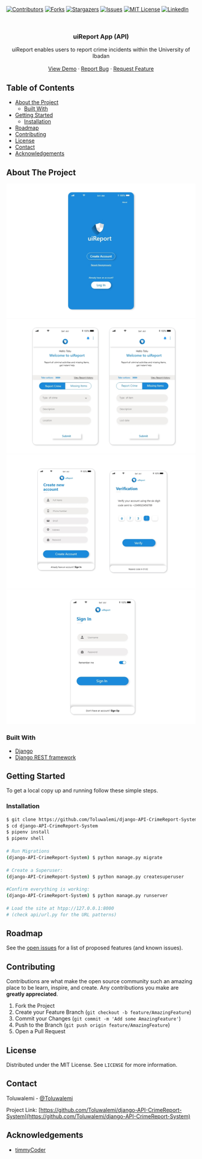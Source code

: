 [![Contributors][contributors-shield]][contributors-url]
[![Forks][forks-shield]][forks-url]
[![Stargazers][stars-shield]][stars-url]
[![Issues][issues-shield]][issues-url]
[![MIT License][license-shield]][license-url]
[![LinkedIn][linkedin-shield]][linkedin-url]



<!-- PROJECT LOGO -->
<br />
<p align="center">
  <h3 align="center">uiReport App (API)</h3>

  <p align="center">
    uiReport enables users to report crime incidents within the University of Ibadan
    <br />
    <br />
    <a href="https://github.com/timmyCoder/UiReport">View Demo</a>
    ·
    <a href="https://github.com/Toluwalemi/django-API-CrimeReport-System/issues">Report Bug</a>
    ·
    <a href="https://github.com/Toluwalemi/django-API-CrimeReport-System/issues">Request Feature</a>
  </p>
</p>



<!-- TABLE OF CONTENTS -->
## Table of Contents

* [About the Project](#about-the-project)
  * [Built With](#built-with)
* [Getting Started](#getting-started)  
  * [Installation](#installation)
* [Roadmap](#roadmap)
* [Contributing](#contributing)
* [License](#license)
* [Contact](#contact)
* [Acknowledgements](#acknowledgements)



<!-- ABOUT THE PROJECT -->
## About The Project

[![Product Name Screen Shot][product-screenshot]]()
[![Product Name Screen Shot][product-screenshot1]]()
[![Product Name Screen Shot][product-screenshot2]]()
[![Product Name Screen Shot][product-screenshot3]]()


### Built With

* [Django](https://www.djangoproject.com/)
* [Django REST framework](https://www.django-rest-framework.org/)



<!-- GETTING STARTED -->
## Getting Started

To get a local copy up and running follow these simple steps.

### Installation
 
```sh
$ git clone https://github.com/Toluwalemi/django-API-CrimeReport-System.git
$ cd django-API-CrimeReport-System
$ pipenv install
$ pipenv shell

# Run Migrations
(django-API-CrimeReport-System) $ python manage.py migrate

# Create a Superuser:
(django-API-CrimeReport-System) $ python manage.py createsuperuser

#Confirm everything is working:
(django-API-CrimeReport-System) $ python manage.py runserver

# Load the site at htpp://127.0.0.1:8000
# (check api/url.py for the URL patterns)
```


<!-- ROADMAP -->
## Roadmap

See the [open issues](https://github.com/Toluwalemi/django-API-CrimeReport-System/issues) for a list of proposed features (and known issues).



<!-- CONTRIBUTING -->
## Contributing

Contributions are what make the open source community such an amazing place to be learn, inspire, and create. Any contributions you make are **greatly appreciated**.

1. Fork the Project
2. Create your Feature Branch (`git checkout -b feature/AmazingFeature`)
3. Commit your Changes (`git commit -m 'Add some AmazingFeature'`)
4. Push to the Branch (`git push origin feature/AmazingFeature`)
5. Open a Pull Request



<!-- LICENSE -->
## License

Distributed under the MIT License. See `LICENSE` for more information.



<!-- CONTACT -->
## Contact

Toluwalemi - [@Toluwalemi](https://twitter.com/toluwalemi)

Project Link: [https://github.com/Toluwalemi/django-API-CrimeReport-System](https://github.com/Toluwalemi/django-API-CrimeReport-System)



<!-- ACKNOWLEDGEMENTS -->
## Acknowledgements

* [timmyCoder](https://github.com/timmyCoder)





<!-- MARKDOWN LINKS & IMAGES -->
<!-- https://www.markdownguide.org/basic-syntax/#reference-style-links -->
[contributors-shield]: https://img.shields.io/github/contributors/Toluwalemi/django-API-CrimeReport-System.svg?style=flat-square
[contributors-url]: https://github.com/Toluwalemi/django-API-CrimeReport-System/graphs/contributors
[forks-shield]: https://img.shields.io/github/forks/Toluwalemi/django-API-CrimeReport-System.svg?style=flat-square
[forks-url]: https://github.com/Toluwalemi/django-API-CrimeReport-System/network/members
[stars-shield]: https://img.shields.io/github/stars/Toluwalemi/django-API-CrimeReport-System.svg?style=flat-square
[stars-url]: https://github.com/Toluwalemi/django-API-CrimeReport-System/stargazers
[issues-shield]: https://img.shields.io/github/issues/Toluwalemi/django-API-CrimeReport-System.svg?style=flat-square
[issues-url]: https://github.com/Toluwalemi/django-API-CrimeReport-System/issues
[license-shield]: https://img.shields.io/github/license/othneildrew/Best-README-Template.svg?style=flat-square
[license-url]: https://github.com/othneildrew/Best-README-Template/blob/master/LICENSE.txt
[linkedin-shield]: https://img.shields.io/badge/-LinkedIn-black.svg?style=flat-square&logo=linkedin&colorB=555
[linkedin-url]: https://linkedin.com/in/toluwalemi
[product-screenshot]: static/reportlanding.jpg
[product-screenshot1]: static/reportdashboard.jpg
[product-screenshot2]: static/reportsignup.jpg
[product-screenshot3]: static/reportsignin.jpg

